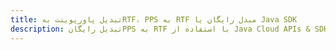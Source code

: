 ---title: تبدیل پاورپوینت بهRTF، PPS به RTF مبدل رایگان یا Java SDKdescription: تبدیل رایگانPPS به RTF با استفاده از Java Cloud APIs & SDK. همچنین اسناد Microsoft PowerPoint را در Cloud ایجاد، ویرایش و رندر کنید.---